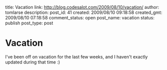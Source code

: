 title: Vacation
link: http://blog.codesalot.com/2009/08/10/vacation/
author: tomlarse
description: 
post_id: 41
created: 2009/08/10 09:18:58
created_gmt: 2009/08/10 07:18:58
comment_status: open
post_name: vacation
status: publish
post_type: post

# Vacation

I've been off on vacation for the last few weeks, and I haven't exactly updated during that time :)